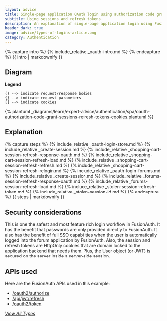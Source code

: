 ```yaml
---
layout: advice
title: Single-page application OAuth login using authorization code grant
subtitle: Using sessions and refresh tokens
description: An explanation of single-page application login using FusionAuth OAuth interface with the authorization code grant and uses server-side sessions plus refresh tokens in cookies
header_dark: true
image: advice/types-of-logins-article.png
category: Authentication
---
```


{% capture intro %}
{% include_relative _oauth-intro.md %}
{% endcapture %}
{{ intro | markdownify }}

## Diagram

**Legend**

```text
() --> indicate request/response bodies
{} --> indicate request parameters
[] --> indicate cookies
```

{% plantuml _diagrams/learn/expert-advice/authentication/spa/oauth-authorization-code-grant-sessions-refresh-tokens-cookies.plantuml %}

## Explanation

{% capture steps %}
{% include_relative _oauth-login-store.md %}
{% include_relative _create-session.md %}
{% include_relative _shopping-cart-session-refresh-response-oauth.md %}
{% include_relative _shopping-cart-session-refresh-load.md %}
{% include_relative _shopping-cart-session-refresh-refresh.md %}
{% include_relative _shopping-cart-session-refresh-relogin.md %}
{% include_relative _oauth-login-forums.md %}
{% include_relative _create-session.md %}
{% include_relative _forums-session-refresh-response-oauth.md %}
{% include_relative _forums-session-refresh-load.md %}
{% include_relative _stolen-session-refresh-token.md %}
{% include_relative _stolen-session-id.md %}
{% endcapture %}
{{ steps | markdownify }}

## Security considerations

This is one the safest and most feature rich login workflow in FusionAuth. It has the benefit that passwords are only provided directly to FusionAuth. It also has the benefit of full SSO capabilities when the user is automatically logged into the forum application by FusionAuth. Also, the session and refresh tokens are HttpOnly cookies that are domain locked to the application backend that needs them. Plus, the User object (or JWT) is secured on the server inside a server-side session.

## APIs used

Here are the FusionAuth APIs used in this example:

* [/oauth2/authorize](/docs/v1/tech/oauth/endpoints#authorize)
* [/api/jwt/refresh](/docs/v1/tech/apis/jwt#refresh-a-jwt)
* [/oauth2/token](/docs/v1/tech/oauth/endpoints#refresh-token-grant-request)

[_View All Types_](/learn/expert-advice/authentication/login-authentication-workflows)
